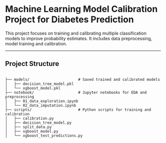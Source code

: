 
# Machine Learning Model Calibration Project for Diabetes Prediction

This project focuses on training and calibrating multiple classification models to improve probability estimates. It includes data preprocessing, model training and calibration.

---

## Project Structure

```plaintext

├── models/                      # Saved trained and calibrated models
│   ├── decision_tree_model.pkl
│   └── xgboost_model.pkl
├── notebook/                    # Jupyter notebooks for EDA and preprocessing
│   ├── 01_data_exploration.ipynb
│   └── 02_data_imputation.ipynb
├── scripts/                     # Python scripts for training and calibration
│   ├── calibration.py
│   ├── decision_tree_model.py
│   ├── split_data.py
│   ├── xgboost_model.py
│   └── xgboost_test_predictions.py
